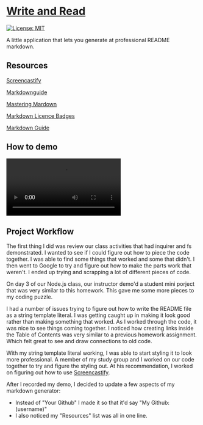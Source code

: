 # [Write and Read](https://github.com/JJHPhoto/writeandread)

[![License: MIT](https://img.shields.io/badge/License-MIT-yellow.svg)](https://opensource.org/licenses/MIT)

A little application that lets you generate at professional README markdown.

## Resources

[Screencastify](https://www.screencastify.com/)

[Markdownguide](https://www.markdownguide.org/basic-syntax/)

[Mastering Mardown](https://guides.github.com/features/mastering-markdown/)

[Markdown Licence Badges](https://gist.github.com/lukas-h/2a5d00690736b4c3a7ba)

[Markdown Guide](https://about.gitlab.com/handbook/markdown-guide/)

## How to demo

![Video](READMEdemo.mp4)

## Project Workflow

The first thing I did was review our class activities that had inquirer and fs demonstrated. I wanted to see if I could figure out how to piece the code together. I was able to find some things that worked and some that didn't. I then went to Google to try and figure out how to make the parts work that weren't. I ended up trying and scrapping a lot of different pieces of code.

On day 3 of our Node.js class, our instructor demo'd a student mini porject that was very similar to this homework. This gave me some more pieces to my coding puzzle.

I had a number of issues trying to figure out how to write the README file as a string template literal. I was getting caught up in making it look good rather than making something that worked. As I worked through the code, it was nice to see things coming together. I noticed how creating links inside the Table of Contents was very similar to a previous homework assignment. Which felt great to see and draw connections to old code.

With my string template literal working, I was able to start styling it to look more professional. A member of my study group and I worked on our code together to try and figure the styling out. At his recommendation, I worked on figuring out how to use [Screencastify](https://www.screencastify.com/).

After I recorded my demo, I decided to update a few aspects of my markdown generator:

- Instead of "Your Github" I made it so that it'd say "My Github: (username)"
- I also noticed my "Resources" list was all in one line.
